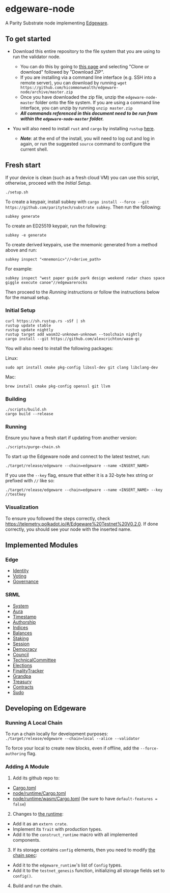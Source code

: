 # edgeware-node

A Parity Substrate node implementing [Edgeware](https://edgewa.re).

## To get started

- Download this entire repository to the file system that you are using to run the validator node.
  - You can do this by going to [this page](https://github.com/hicommonwealth/edgeware-node) and selecting "Clone or download" followed by "Download ZIP".
  - If you are installing via a command line interface (e.g. SSH into a remote server), you can download by running `wget https://github.com/hicommonwealth/edgeware-node/archive/master.zip`
  - Once you have downloaded the zip file, unzip the `edgeware-node-master` folder onto the file system. If you are using a command line interface, you can unzip by running `unzip master.zip`
  - **_All commands referenced in this document need to be run from within the `edgeware-node-master` folder._**

- You will also need to install `rust` and `cargo` by installing `rustup` [here](https://rustup.rs/).
  - **_Note_**: at the end of the install, you will need to log out and log in again, or run the suggested `source` command to configure the current shell.

## Fresh start
If your device is clean (such as a fresh cloud VM) you can use this script, otherwise, proceed with the *Initial Setup*.
```
./setup.sh
```
To create a keypair, install subkey with `cargo install --force --git https://github.com/paritytech/substrate subkey`. Then run the following:
```
subkey generate
```
To create an ED25519 keypair, run the following:
```
subkey -e generate
```
To create derived keypairs, use the mnemonic generated from a method above and run:
```
subkey inspect "<mnemonic>"//<derive_path>
```
For example:
```
subkey inspect "west paper guide park design weekend radar chaos space giggle execute canoe"//edgewarerocks
```
Then proceed to the *Running* instructions or follow the instructions below for the manual setup.

### Initial Setup

```
curl https://sh.rustup.rs -sSf | sh
rustup update stable
rustup update nightly
rustup target add wasm32-unknown-unknown --toolchain nightly
cargo install --git https://github.com/alexcrichton/wasm-gc
```

You will also need to install the following packages:

Linux:
```
sudo apt install cmake pkg-config libssl-dev git clang libclang-dev
```

Mac:
```
brew install cmake pkg-config openssl git llvm
```

### Building

```
./scripts/build.sh
cargo build --release
```

### Running

Ensure you have a fresh start if updating from another version:
```
./scripts/purge-chain.sh
```
To start up the Edgeware node and connect to the latest testnet, run:
```
./target/release/edgeware --chain=edgeware --name <INSERT_NAME>
```

If you use the `--key` flag, ensure that either it is a 32-byte hex string or prefixed with `//` like so:
```
./target/release/edgeware --chain=edgeware --name <INSERT_NAME> --key //testkey
```

### Visualization

To ensure you followed the steps correctly, check https://telemetry.polkadot.io/#/Edgeware%20Testnet%20V0.2.0. If done correctly, you should see your node with the inserted name.

## Implemented Modules

### Edge

* [Identity](https://github.com/hicommonwealth/edgeware-node/tree/master/modules/edge-identity)
* [Voting](https://github.com/hicommonwealth/edgeware-node/tree/master/modules/edge-voting)
* [Governance](https://github.com/hicommonwealth/edgeware-node/tree/master/modules/edge-governance)

### SRML
* [System](https://github.com/paritytech/substrate/tree/master/srml/system)
* [Aura](https://github.com/paritytech/substrate/tree/master/srml/aura)
* [Timestamp](https://github.com/paritytech/substrate/tree/master/srml/timestamp)
* [Authorship](https://github.com/paritytech/substrate/tree/master/srml/authorship)
* [Indices](https://github.com/paritytech/substrate/tree/master/srml/indices)
* [Balances](https://github.com/paritytech/substrate/tree/master/srml/balances)
* [Staking](https://github.com/paritytech/substrate/tree/master/srml/staking)
* [Session](https://github.com/paritytech/substrate/tree/master/srml/session)
* [Democracy](https://github.com/paritytech/substrate/tree/master/srml/democracy)
* [Council](https://github.com/paritytech/substrate/tree/master/srml/council)
* [TechnicalCommittee](https://github.com/paritytech/substrate/tree/master/srml/technical-committee)
* [Elections](https://github.com/paritytech/substrate/tree/master/srml/elections)
* [FinalityTracker](https://github.com/paritytech/substrate/tree/master/srml/finality-tracker)
* [Grandpa](https://github.com/paritytech/substrate/tree/master/srml/grandpa)
* [Treasury](https://github.com/paritytech/substrate/tree/master/srml/treasury)
* [Contracts](https://github.com/paritytech/substrate/tree/master/srml/contracts)
* [Sudo](https://github.com/paritytech/substrate/tree/master/srml/sudo)

## Developing on Edgeware

### Running A Local Chain

To run a chain locally for development purposes: `./target/release/edgeware --chain=local --alice --validator`

To force your local to create new blocks, even if offline, add the `--force-authoring` flag.

### Adding A Module

1. Add its github repo to:
  - [Cargo.toml](Cargo.toml)
  - [node/runtime/Cargo.toml](node/runtime/Cargo.toml)
  - [node/runtime/wasm/Cargo.toml](node/runtime/wasm/Cargo.toml) (be sure to have `default-features = false`)
2. Changes to [the runtime](node/runtime/src/lib.rs):
  - Add it as an `extern crate`.
  - Implement its `Trait` with production types.
  - Add it to the `construct_runtime` macro with all implemented components.
3. If its storage contains `config` elements, then you need to modify [the chain spec](node/src/chain_spec.rs):
  - Add it to the `edgeware_runtime`'s list of `Config` types.
  - Add it to the `testnet_genesis` function, initializing all storage fields set to `config()`.
4. Build and run the chain.

